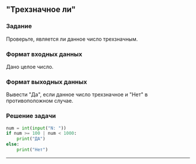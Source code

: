 ## "Трехзначное ли"

### Задание

Проверьте, является ли данное число трехзначным.

### Формат входных данных

Дано целое число.

### Формат выходных данных

Вывести "Да", если данное число трехзначное и "Нет" в противоположном случае.

### Решение задачи

```python
num = int(input("N: "))
if num >= 100 | num < 1000:
    print("ДА")
else:
    print("Нет")
```

---
